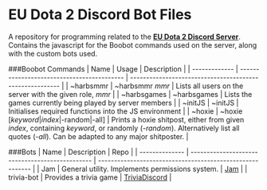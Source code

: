 # EU Dota 2 Discord Bot Files
A repository for programming related to the **[EU Dota 2 Discord Server](http://dotadiscord.xyz/)**.
Contains the javascript for the Boobot commands used on the server, along with the custom bots used.

###Boobot Commands
| Name          | Usage                                      | Description                                              |
| ------------- | ------------------------------------------ | -------------------------------------------------------- |
| ~harbsmmr     | ~harbsmmr *mmr*                            | Lists all users on the server with the given role, *mmr* |
| ~harbsgames   | ~harbsgames                                | Lists the games currently being played by server members |
| ~initJS       | ~initJS                                    | Initialises required functions into the JS environment   |
| ~hoxie        | ~hoxie [*keyword*\|*index*\|-random\|-all] | Prints a hoxie shitpost, either from given *index*, containing *keyword*, or randomly (*-random*). Alternatively list all quotes (*-all*). Can be adapted to any major shitposter.     |

###Bots
| Name           | Description                                     | Repo                                                      |
| -------------- | ----------------------------------------------- | --------------------------------------------------------- |
| Jam            | General utility. Implements permissions system. | [Jam](https://github.com/DrJam/Jam)                       |
| trivia-bot     | Provides a trivia game                          | [TriviaDiscord](https://github.com/jackb-p/TriviaDiscord) |
